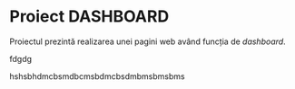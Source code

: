 # Proiect DASHBOARD

Proiectul prezintă realizarea unei pagini web având funcția de _dashboard_.

fdgdg

hshsbhdmcbsmdbcmsbdmcbsdmbmsbmsbms